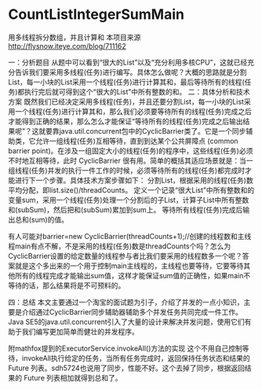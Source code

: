 # CountListIntegerSumMain
用多线程拆分数组，并且计算和
本项目来源 http://flysnow.iteye.com/blog/711162


一：分析题目 
从题中可以看到“很大的List”以及“充分利用多核CPU”，这就已经充分告诉我们要采用多线程(任务)进行编写。具体怎么做呢？大概的思路就是分割List，每一小块的List采用一个线程(任务)进行计算其和，最后等待所有的线程(任务)都执行完后就可得到这个“很大的List”中所有整数的和。 
二：具体分析和技术方案 
既然我们已经决定采用多线程(任务)，并且还要分割List，每一小块的List采用一个线程(任务)进行计算其和，那么我们必须要等待所有的线程(任务)完成之后才能得到正确的结果，那么怎么才能保证“等待所有的线程(任务)完成之后输出结果呢”？这就要靠java.util.concurrent包中的CyclicBarrier类了。它是一个同步辅助类，它允许一组线程(任务)互相等待，直到到达某个公共屏障点 (common barrier point)。在涉及一组固定大小的线程(任务)的程序中，这些线程(任务)必须不时地互相等待，此时 CyclicBarrier 很有用。简单的概括其适应场景就是：当一组线程(任务)并发的执行一件工作的时候，必须等待所有的线程(任务)都完成时才能进行下一个步骤。具体技术方案步骤如下： 
分割List，根据采用的线程(任务)数平均分配，即list.size()/threadCounts。
定义一个记录“很大List”中所有整数和的变量sum，采用一个线程(任务)处理一个分割后的子List，计算子List中所有整数和(subSum)，然后把和(subSum)累加到sum上。
等待所有线程(任务)完成后输出总和(sum)的值。








有人可能对barrier=new CyclicBarrier(threadCounts+1);//创建的线程数和主线程main有点不解，不是采用的线程(任务)数是threadCounts个吗？怎么为CyclicBarrier设置的给定数量的线程参与者比我们要采用的线程数多一个呢？答案就是这个多出来的一个用于控制main主线程的，主线程也要等待，它要等待其他所有的线程完成才能输出sum值，这样才能保证sum值的正确性，如果main不等待的话，那么结果将是不可预料的。 



四：总结 
本文主要通过一个淘宝的面试题为引子，介绍了并发的一点小知识，主要是介绍通过CyclicBarrier同步辅助器辅助多个并发任务共同完成一件工作。Java SE5的java.util.concurrent引入了大量的设计来解决并发问题，使用它们有助于我们编写更加简单而健壮的并发程序。 

附mathfox提到的ExecutorService.invokeAll()方法的实现 
这个不用自己控制等待，invokeAll执行给定的任务，当所有任务完成时，返回保持任务状态和结果的 Future 列表。sdh5724也说用了同步，性能不好。这个去掉了同步，根据返回结果的 Future 列表相加就得到总和了。
